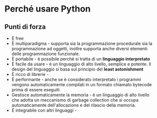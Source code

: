 # Perché usare Python

## Punti di forza
+ È free
+ È multiparadigma - supporta sia la programmazione procedurale sia la programmazione ad oggetti, inotlre supporta anche diversi elementi delle programmazione funzionale. 
+ È portabile - è possibile perché si tratta di un <b>linguaggio interpretato</b>
+ È facile da usare - è un linguaggio di alto livello, semplice e potente. Il design del linguaggio si basa sul principio del <b> least astonishment </b>
+ È ricco di librerie - 
+ È performante - anche se è considerato interpretato i programmi vengono automaticamente compilati in un formato chiamato bytecode prima di essere eseguiti
+ Gestisce automaticamente la memoria - è un linguaggio di alto livello che adotta un meccanismo di garbage collection che si occupa automaticamente dell'allocazione e del rilascio della memoria. 
+ È integrabile con altri linguaggi - 